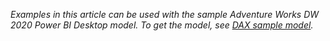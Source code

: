 _Examples in this article can be used with the sample Adventure Works DW 2020 Power BI Desktop model. To get the model, see [DAX sample model](https://aka.ms/dax-docs-samples)._
